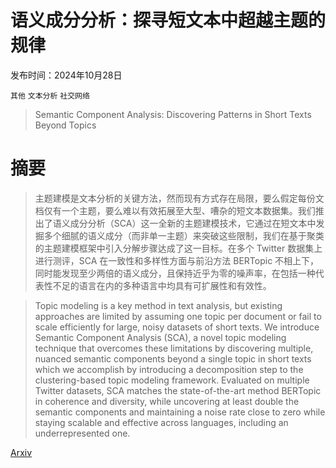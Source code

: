 # 语义成分分析：探寻短文本中超越主题的规律

发布时间：2024年10月28日

`其他` `文本分析` `社交网络`

> Semantic Component Analysis: Discovering Patterns in Short Texts Beyond Topics

# 摘要

> 主题建模是文本分析的关键方法，然而现有方式存在局限，要么假定每份文档仅有一个主题，要么难以有效拓展至大型、嘈杂的短文本数据集。我们推出了语义成分分析（SCA）这一全新的主题建模技术，它通过在短文本中发掘多个细腻的语义成分（而非单一主题）来突破这些限制，我们在基于聚类的主题建模框架中引入分解步骤达成了这一目标。在多个 Twitter 数据集上进行测评，SCA 在一致性和多样性方面与前沿方法 BERTopic 不相上下，同时能发现至少两倍的语义成分，且保持近乎为零的噪声率，在包括一种代表性不足的语言在内的多种语言中均具有可扩展性和有效性。

> Topic modeling is a key method in text analysis, but existing approaches are limited by assuming one topic per document or fail to scale efficiently for large, noisy datasets of short texts. We introduce Semantic Component Analysis (SCA), a novel topic modeling technique that overcomes these limitations by discovering multiple, nuanced semantic components beyond a single topic in short texts which we accomplish by introducing a decomposition step to the clustering-based topic modeling framework. Evaluated on multiple Twitter datasets, SCA matches the state-of-the-art method BERTopic in coherence and diversity, while uncovering at least double the semantic components and maintaining a noise rate close to zero while staying scalable and effective across languages, including an underrepresented one.

[Arxiv](https://arxiv.org/abs/2410.21054)